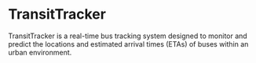 # TransitTracker
TransitTracker is a real-time bus tracking system designed to monitor and predict the locations and estimated arrival times (ETAs) of buses within an urban environment. 
